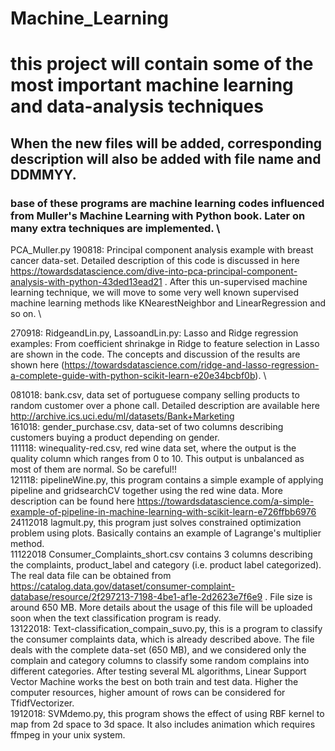 # Machine_Learning
# this project will contain some of the most important machine learning and data-analysis techniques
## When the new files will be added, corresponding description will also be added with file name and DDMMYY. 
### base of these programs are machine learning codes influenced from Muller's Machine Learning with Python book. Later on many extra techniques are implemented. \
PCA_Muller.py 190818: Principal component analysis example with breast cancer data-set. Detailed description of this code is discussed in here https://towardsdatascience.com/dive-into-pca-principal-component-analysis-with-python-43ded13ead21 . After this un-supervised machine learning technique, we will move to some very well known supervised machine learning methods like KNearestNeighbor and LinearRegression and so on. \ 

270918: RidgeandLin.py, LassoandLin.py: Lasso and Ridge regression examples: From coefficient shrinakge in Ridge to feature selection in Lasso are shown in the code. The concepts and discussion of the results are shown here (https://towardsdatascience.com/ridge-and-lasso-regression-a-complete-guide-with-python-scikit-learn-e20e34bcbf0b). \    

081018: bank.csv, data set of portuguese company selling products to random customer over a phone call. Detailed description are available here http://archive.ics.uci.edu/ml/datasets/Bank+Marketing \
161018: gender_purchase.csv, data-set of two columns describing customers buying a product depending on gender.\
111118: winequality-red.csv, red wine data set, where the output is the quality column which ranges from 0 to 10. This output is unbalanced as most of them are normal. So be careful!!\
121118: pipelineWine.py, this program contains a simple example of applying pipeline and gridsearchCV together using the red wine data. More description can be found here https://towardsdatascience.com/a-simple-example-of-pipeline-in-machine-learning-with-scikit-learn-e726ffbb6976 \
24112018 lagmult.py, this program just solves constrained optimization problem using plots. Basically contains an example of Lagrange's multiplier method. \
11122018 Consumer_Complaints_short.csv contains 3 columns describing the complaints, product_label and category (i.e. product label categorized). The real data file can be obtained from https://catalog.data.gov/dataset/consumer-complaint-database/resource/2f297213-7198-4be1-af1e-2d2623e7f6e9 . File size is around 650 MB. More details about the usage of this file will be uploaded soon when the text classification program is ready. \
13122018: Text-classification_compain_suvo.py, this is a program to classify the consumer complaints data, which is already described above. The file deals with the complete data-set (650 MB), and we considered only the complain and category columns to classify some random complains into different categories. After testing several ML algorithms, Linear Support Vector Machine works the best on both train and test data. Higher the computer resources, higher amount of rows can be considered for TfidfVectorizer. \
1912018: SVMdemo.py, this program shows the effect of using RBF kernel to map from 2d space to 3d space. It also includes animation which requires ffmpeg in your unix system.  
